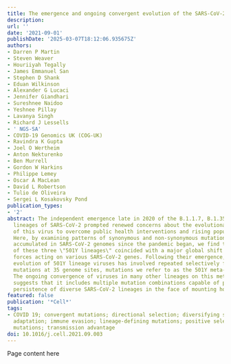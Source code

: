 ```yaml
---
title: The emergence and ongoing convergent evolution of the SARS-CoV-2 N501Y lineages
description:
url: ''
date: '2021-09-01'
publishDate: '2025-03-07T18:12:06.935675Z'
authors:
- Darren P Martin
- Steven Weaver
- Houriiyah Tegally
- James Emmanuel San
- Stephen D Shank
- Eduan Wilkinson
- Alexander G Lucaci
- Jennifer Giandhari
- Sureshnee Naidoo
- Yeshnee Pillay
- Lavanya Singh
- Richard J Lessells
- ' NGS-SA'
- COVID-19 Genomics UK (COG-UK)
- Ravindra K Gupta
- Joel O Wertheim
- Anton Nekturenko
- Ben Murrell
- Gordon W Harkins
- Philippe Lemey
- Oscar A MacLean
- David L Robertson
- Tulio de Oliveira
- Sergei L Kosakovsky Pond
publication_types:
- '2'
abstract: The independent emergence late in 2020 of the B.1.1.7, B.1.351, and P.1
  lineages of SARS-CoV-2 prompted renewed concerns about the evolutionary capacity
  of this virus to overcome public health interventions and rising population immunity.
  Here, by examining patterns of synonymous and non-synonymous mutations that have
  accumulated in SARS-CoV-2 genomes since the pandemic began, we find that the emergence
  of these three \"501Y lineages\" coincided with a major global shift in the selective
  forces acting on various SARS-CoV-2 genes. Following their emergence, the adaptive
  evolution of 501Y lineage viruses has involved repeated selectively favored convergent
  mutations at 35 genome sites, mutations we refer to as the 501Y meta-signature.
  The ongoing convergence of viruses in many other lineages on this meta-signature
  suggests that it includes multiple mutation combinations capable of promoting the
  persistence of diverse SARS-CoV-2 lineages in the face of mounting host immune recognition.
featured: false
publication: '*Cell*'
tags:
- COVID 19; convergent mutations; directional selection; diversifying selection; evolutionary
  adaptation; immune evasion; lineage-defining mutations; positive selection; recurrent
  mutations; transmission advantage
doi: 10.1016/j.cell.2021.09.003
---
```


Page content here